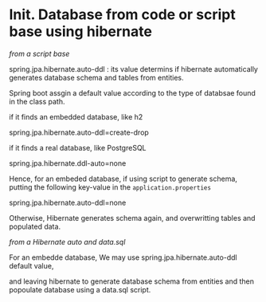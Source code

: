 # Init. Database from code or script base using hibernate

*from a script base*

spring.jpa.hibernate.auto-ddl : its value determins if hibernate automatically generates database schema and tables from entities. 

Spring boot assgin a default value according to the type of databsae found in the class path. 

if it finds an embedded database, like h2 

spring.jpa.hibernate.auto-ddl=create-drop

if it finds a real database, like PostgreSQL


spring.jpa.hibernate.ddl-auto=none


Hence, for an embeded database, if using script to generate schema, putting the following key-value in the `application.properties`

spring.jpa.hibernate.auto-ddl=none

Otherwise, Hibernate generates schema again, and overwritting tables and populated data. 

*from a Hibernate auto and data.sql*

For an embedde database, We may use spring.jpa.hibernate.auto-ddl default value,

and leaving hibernate to generate database schema from entities and then popoulate database using a data.sql script.







